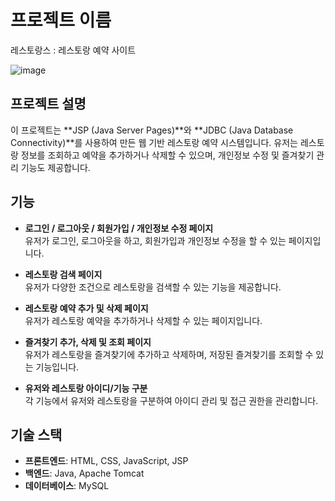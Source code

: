 # 프로젝트 이름
레스토랑스 : 레스토랑 예약 사이트

![image](https://github.com/user-attachments/assets/61c9e111-21f1-4291-8fe3-5c02e11b6514)

## 프로젝트 설명

이 프로젝트는 **JSP (Java Server Pages)**와 **JDBC (Java Database Connectivity)**를 사용하여 만든 웹 기반 레스토랑 예약 시스템입니다. 유저는 레스토랑 정보를 조회하고 예약을 추가하거나 삭제할 수 있으며, 개인정보 수정 및 즐겨찾기 관리 기능도 제공합니다.

## 기능

- **로그인 / 로그아웃 / 회원가입 / 개인정보 수정 페이지**  
  유저가 로그인, 로그아웃을 하고, 회원가입과 개인정보 수정을 할 수 있는 페이지입니다.
  
- **레스토랑 검색 페이지**  
  유저가 다양한 조건으로 레스토랑을 검색할 수 있는 기능을 제공합니다.
  
- **레스토랑 예약 추가 및 삭제 페이지**  
  유저가 레스토랑 예약을 추가하거나 삭제할 수 있는 페이지입니다.
  
- **즐겨찾기 추가, 삭제 및 조회 페이지**  
  유저가 레스토랑을 즐겨찾기에 추가하고 삭제하며, 저장된 즐겨찾기를 조회할 수 있는 기능입니다.
  
- **유저와 레스토랑 아이디/기능 구분**  
  각 기능에서 유저와 레스토랑을 구분하여 아이디 관리 및 접근 권한을 관리합니다.

## 기술 스택

- **프론트엔드**: HTML, CSS, JavaScript, JSP
- **백엔드**: Java, Apache Tomcat
- **데이터베이스**: MySQL





